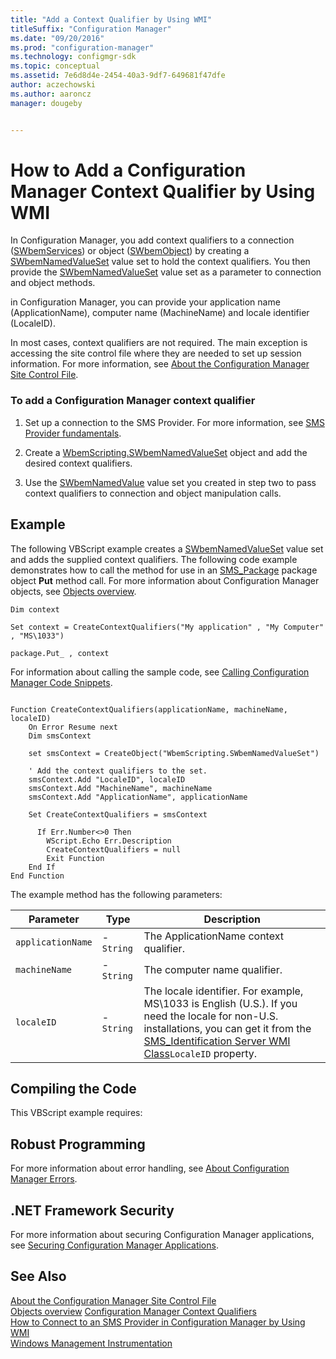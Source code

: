 ```yaml
---
title: "Add a Context Qualifier by Using WMI"
titleSuffix: "Configuration Manager"
ms.date: "09/20/2016"
ms.prod: "configuration-manager"
ms.technology: configmgr-sdk
ms.topic: conceptual
ms.assetid: 7e6d8d4e-2454-40a3-9df7-649681f47dfe
author: aczechowski
ms.author: aaroncz
manager: dougeby


---
```

# How to Add a Configuration Manager Context Qualifier by Using WMI
In Configuration Manager, you add context qualifiers to a connection ([SWbemServices](https://msdn.microsoft.com/library/aa393854.aspx)) or object ([SWbemObject](https://msdn.microsoft.com/library/aa393741.aspx)) by creating a [SWbemNamedValueSet](https://msdn.microsoft.com/library/aa393732.aspx) value set to hold the context qualifiers. You then provide the [SWbemNamedValueSet](https://msdn.microsoft.com/library/aa393732.aspx) value set as a parameter to connection and object methods.  

 in Configuration Manager, you can provide your application name (ApplicationName), computer name (MachineName) and locale identifier (LocaleID).  

 In most cases, context qualifiers are not required. The main exception is accessing the site control file where they are needed to set up session information. For more information, see [About the Configuration Manager Site Control File](../../../develop/core/understand/about-the-configuration-manager-site-control-file.md).  

### To add a Configuration Manager context qualifier  

1.  Set up a connection to the SMS Provider. For more information, see [SMS Provider fundamentals](sms-provider-fundamentals.md).  

2.  Create a [WbemScripting.SWbemNamedValueSet](https://msdn.microsoft.com/library/aa393732.aspx) object and add the desired context qualifiers.  

3.  Use the [SWbemNamedValue](https://msdn.microsoft.com/library/aa393731.aspx) value set you created in step two to pass context qualifiers to connection and object manipulation calls.  

## Example  
 The following VBScript example creates a [SWbemNamedValueSet](https://msdn.microsoft.com/library/aa393732.aspx) value set and adds the supplied context qualifiers. The following code example demonstrates how to call the method for use in an [SMS_Package](../../../develop/reference/core/servers/configure/sms_package-server-wmi-class.md) package object **Put** method call. For more information about Configuration Manager objects, see [Objects overview](configuration-manager-objects-overview.md).  

 `Dim context`  

 `Set context = CreateContextQualifiers("My application" , "My Computer" , "MS\1033")`  

 `package.Put_ , context`  

 For information about calling the sample code, see [Calling Configuration Manager Code Snippets](../../../develop/core/understand/calling-code-snippets.md).  

```vbs  

Function CreateContextQualifiers(applicationName, machineName, localeID)  
    On Error Resume next  
    Dim smsContext  

    set smsContext = CreateObject("WbemScripting.SWbemNamedValueSet")  

    ' Add the context qualifiers to the set.  
    smsContext.Add "LocaleID", localeID  
    smsContext.Add "MachineName", machineName  
    smsContext.Add "ApplicationName", applicationName  

    Set CreateContextQualifiers = smsContext  

      If Err.Number<>0 Then  
        WScript.Echo Err.Description  
        CreateContextQualifiers = null  
        Exit Function  
    End If  
End Function  
```  

 The example method has the following parameters:  

|Parameter|Type|Description|  
|---------------|----------|-----------------|  
|`applicationName`|-   `String`|The ApplicationName context qualifier.|  
|`machineName`|-   `String`|The computer name qualifier.|  
|`localeID`|-   `String`|The locale identifier. For example, MS\1033 is English (U.S.). If you need the locale for non-U.S. installations, you can get it from the [SMS_Identification Server WMI Class](../../../develop/reference/core/servers/configure/sms_identification-server-wmi-class.md)`LocaleID` property.|  

## Compiling the Code  
 This VBScript example requires:  

## Robust Programming  
 For more information about error handling, see [About Configuration Manager Errors](../../../develop/core/understand/about-configuration-manager-errors.md).  

## .NET Framework Security  
 For more information about securing Configuration Manager applications, see [Securing Configuration Manager Applications](../../../develop/core/understand/securing-configuration-manager-applications.md).  

## See Also  
 [About the Configuration Manager Site Control File](../../../develop/core/understand/about-the-configuration-manager-site-control-file.md)   
 [Objects overview](configuration-manager-objects-overview.md)
 [Configuration Manager Context Qualifiers](../../../develop/core/understand/context-qualifiers.md)   
 [How to Connect to an SMS Provider in Configuration Manager by Using WMI](../../../develop/core/understand/how-to-connect-to-an-sms-provider-in-configuration-manager-by-using-wmi.md)   
 [Windows Management Instrumentation](/windows/win32/wmisdk/wmi-start-page)
